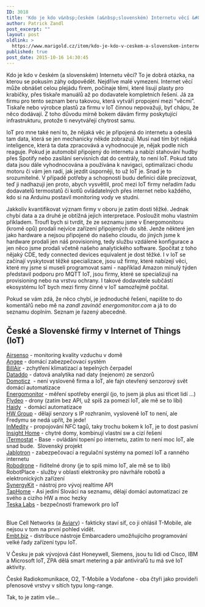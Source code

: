 ```yaml
---
ID: 3018
title: 'Kdo je kdo v&nbsp;českém (a&nbsp;slovenském) Internetu věcí &#8211; IoT'
author: Patrick Zandl
post_excerpt: ""
layout: post
oldlink: >
  https://www.marigold.cz/item/kdo-je-kdo-v-ceskem-a-slovenskem-internetu-veci-iot
published: true
post_date: 2015-10-16 14:30:45
---
```

<p>Kdo je kdo v českém (a slovenském) Internetu věcí? To je dobrá otázka, na kterou se pokusím záhy odpovědět. Nejdříve malé vymezení. Internet věcí může obnášet celou plejádu firem, počínaje těmi, které lisují plasty pro krabičky, přes tiskaře manuálů až po dodavatele kompletních řešení. Já za firmu pro tento seznam beru takovou, která vytváří propojení mezi “věcmi”. Tiskaře nebo výrobce plastů za firmu v IoT činnou nepovažuji, byť chápu, že něco dodávají. Z toho důvodu mírně bokem dávám firmy poskytující infrastrukturu, protože ti nevytvářejí chytrost samu. </p>


<!--more-->

<p>IoT pro mne také není to, že nějaká věc je připojená do internetu a odesílá tam data, která se jen mechanicky někde zobrazují. Musí nad tím být nějaká inteligence, která ta data zpracovává a vyhodnocuje je, nějak podle nich reaguje. Pokud je automobil připojený do internetu a nabízí stahování hudby přes Spotify nebo zasílání servisních dat do centrály, to není IoT. Pokud tato data jsou dále vyhodnocována a používána k navigaci, optimalizaci chodu motoru či vám jen radí, jak jezdit úsporněji, to už IoT je. Snad je to srozumitelné. V případě potřeby a schopností budu definici dále precizovat, teď ji nadhazuji jen proto, abych vysvětlil, proč mezi IoT firmy neřadím řadu dodavatelů termostatů či kotlů ovládatelných přes internet nebo každého, kdo si na Arduinu postavil monitoring vody ve studni. </p>

<p>Jakkoliv kvantifikovat význam firmy v oboru je zatím dosti těžké. Jednak chybí data a za druhé je obtížná jejich interpretace. Posloužit mohu vlastním příkladem. Troufl bych si tvrdit, že ze seznamu jsme v Energomonitoru (kromě opů) prodali nejvíce zařízení připojených do sítě. Jenže některé jen jako hardware a nejsou připojené do našeho cloudu, do jiných jsme k hardware prodali jen náš provisioning, tedy službu vzdálené konfigurace a jen něco jsme prodali včetně našeho analytického software. Spočítat z toho nějaký CDE, tedy connected devices equivalent je dost těžké. I v IoT se začínají vyskytovat těžké specializace, jsou už firmy, které nabízejí věci, které my jsme si museli programovat sami - například Amazon minulý týden představil podporu pro MQTT IoT, jsou firmy, které se specializují na provisioning nebo na vrstvu ochrany. I takové dodavatele subčástí ekosystému IoT bych mezi firmy činné v IoT samozřejmě počítal. </p>

<p>Pokud se vám zdá, že něco chybí, je jednoduché řešení, napište to do komentářů nebo mě na <em>zandl zavináč energomonitor.com</em> a já to do seznamu doplním. Seznam je řazený abecedně. </p>

<h2>České a Slovenské firmy v Internet of Things (IoT)</h2>
<p><a href="http://www.airsenso.com">Airsenso</a> - monitoring kvality vzduchu v domě<br /><a href="http://meetangee.com">Angee</a> - domácí zabezpečovací systém<br /><a href="http://bill-air.com">BillAir</a> - zchytření klimatizací a tepelných čerpadel<br /><a href="https://www.dataddo.com">Dataddo</a> - datová analytika nad daty (nejenom) ze senzorů<br /><a href="http://domoticz.com">Domoticz</a>  - není vysloveně firma a IoT, ale fajn otevřený senzorový svět domácí automatizace<br /><a href="http://www.energomonitor.cz">Energomonitor</a> - měření spotřeby energií (jo, to jsem já plus asi třicet lidí …)<br /><a href="http://flydeo.com">Flydeo</a> - drony (zatím bez API, už spíš za pomezí IoT, ale mě se to líbí)<br /><a href="http://www.haidy.cz">Haidy</a>  - domácí automatizace<br /><a href="http://www.hw-group.com">HW Group</a> - dělají senzory s IP rozhraním, vysloveně IoT to není, ale Fredymu se nedá upřít, že jede!<br /><a href="http://www.inmedity.com">InMedity</a> - propojování NFC tagů, taky trochu bokem k IoT, je to dost pasivní<br /><a href="http://www.insighthome.eu">Insight Home</a> - chytré domy, kombinují vlastní sw a cizí řešení <br /><a href="http://itermostat.sk">iTermostat</a> - Base - ovládání topení po internetu, zatím to není moc IoT, ale snad bude.  Slovenský projekt<br /><a href="http://www.jablotron.cz">Jablotron</a> - zabezpečovací a regulační systémy na pomezí IoT a ranného internetu<br /><a href="http://www.robodrone.com">Robodrone</a> - řiditelné drony (je to spíš mimo IoT, ale mě se to líbí)<br /> RobotPlace - služby v oblasti elektroniky pro návrháře robotů a elektronických zařízení<br /><a href="https://synergykit.com">SynergyKit</a> - nástroj pro vývoj realtime API<br /><a href="https://taphome.com">TapHome</a> - Asi jediní Slováci na seznamu, dělají domácí automatizaci ze svého a cizího HW a moc hezky<br /><a href="http://www.teskalabs.com">Teska Labs</a> - bezpečností framework pro IoT</p>

<p><br />Blue Cell Networks (a <a href="http://aviary.cz">Aviary</a>) - fakticky staví síť, co ji ohlásil T-Mobile, ale nejsou v tom na první pohled vidět. <br /><a href="http://www.embt.cz/cs/">Embt.biz</a> - distribuce nástroje Embarcadero umožňujícího programování velké řady zařízení typu IoT.</p>

<p>V Česku je pak vývojová část Honeywell, Siemens, jsou tu lidi od Cisco, IBM a Microsoft IoT, ZPA dělá smart metering a pár antivirařů tu má své IoT aktivity.</p>

<p>České Radiokomunikace, O2, T-Mobile a Vodafone - oba čtyři jako provideři přenosové vrstvy v sítích typu long-range.</p>

<p>Tak, to je zatím vše… </p>

<p> </p>
